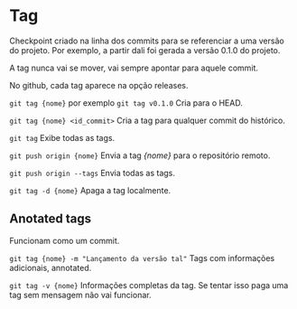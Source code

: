 # Tag
Checkpoint criado na linha dos commits para se referenciar a uma versão do projeto. Por exemplo, a partir dali foi gerada a versão 0.1.0 do projeto.

A tag nunca vai se mover, vai sempre apontar para aquele commit.

No github, cada tag aparece na opção releases.

`git tag {nome}` por exemplo `git tag v0.1.0`
Cria para o HEAD.

`git tag {nome} <id_commit>`
Cria a tag para qualquer commit do histórico.

`git tag`
Exibe todas as tags.

`git push origin {nome}`
Envia a tag _{nome}_ para o repositório remoto.

`git push origin --tags`
Envia todas as tags.

`git tag -d {nome}`
Apaga a tag localmente.

## Anotated tags
Funcionam como um commit.

`git tag {nome} -m "Lançamento da versão tal"`
Tags com informações adicionais, annotated.

`git tag -v {nome}`
Informações completas da tag.
Se tentar isso paga uma tag sem mensagem não vai funcionar.
